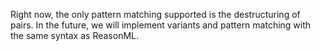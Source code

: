 [//]: # (title: Pattern Matching!)

Right now, the only pattern matching supported is the destructuring of pairs.
In the future, we will implement variants and pattern matching with the same syntax as ReasonML.
